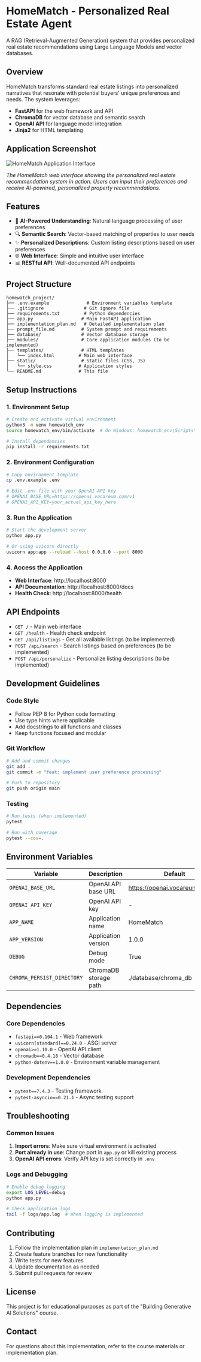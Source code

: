 # HomeMatch - Personalized Real Estate Agent

A RAG (Retrieval-Augmented Generation) system that provides personalized real estate recommendations using Large Language Models and vector databases.

## Overview

HomeMatch transforms standard real estate listings into personalized narratives that resonate with potential buyers' unique preferences and needs. The system leverages:

- **FastAPI** for the web framework and API
- **ChromaDB** for vector database and semantic search
- **OpenAI API** for language model integration
- **Jinja2** for HTML templating

## Application Screenshot

![HomeMatch Application Interface](assets/homematch-screenshot.png)

*The HomeMatch web interface showing the personalized real estate recommendation system in action. Users can input their preferences and receive AI-powered, personalized property recommendations.*

## Features

- 🤖 **AI-Powered Understanding**: Natural language processing of user preferences
- 🔍 **Semantic Search**: Vector-based matching of properties to user needs
- ✨ **Personalized Descriptions**: Custom listing descriptions based on user preferences
- 🌐 **Web Interface**: Simple and intuitive user interface
- 📊 **RESTful API**: Well-documented API endpoints

## Project Structure

```
homewatch_project/
├── .env.example              # Environment variables template
├── .gitignore               # Git ignore file
├── requirements.txt         # Python dependencies
├── app.py                  # Main FastAPI application
├── implementation_plan.md   # Detailed implementation plan
├── prompt_file.md          # System prompt and requirements
├── database/               # Vector database storage
├── modules/                # Core application modules (to be implemented)
├── templates/              # HTML templates
│   └── index.html         # Main web interface
├── static/                 # Static files (CSS, JS)
│   └── style.css          # Application styles
└── README.md              # This file
```

## Setup Instructions

### 1. Environment Setup

```bash
# Create and activate virtual environment
python3 -m venv homewatch_env
source homewatch_env/bin/activate  # On Windows: homewatch_env\Scripts\activate

# Install dependencies
pip install -r requirements.txt
```

### 2. Environment Configuration

```bash
# Copy environment template
cp .env.example .env

# Edit .env file with your OpenAI API key
# OPENAI_BASE_URL=https://openai.vocareum.com/v1
# OPENAI_API_KEY=your_actual_api_key_here
```

### 3. Run the Application

```bash
# Start the development server
python app.py

# Or using uvicorn directly
uvicorn app:app --reload --host 0.0.0.0 --port 8000
```

### 4. Access the Application

- **Web Interface**: http://localhost:8000
- **API Documentation**: http://localhost:8000/docs
- **Health Check**: http://localhost:8000/health

## API Endpoints

- `GET /` - Main web interface
- `GET /health` - Health check endpoint
- `GET /api/listings` - Get all available listings (to be implemented)
- `POST /api/search` - Search listings based on preferences (to be implemented)
- `POST /api/personalize` - Personalize listing descriptions (to be implemented)

## Development Guidelines

### Code Style
- Follow PEP 8 for Python code formatting
- Use type hints where applicable
- Add docstrings to all functions and classes
- Keep functions focused and modular

### Git Workflow
```bash
# Add and commit changes
git add .
git commit -m "feat: implement user preference processing"

# Push to repository
git push origin main
```

### Testing
```bash
# Run tests (when implemented)
pytest

# Run with coverage
pytest --cov=.
```

## Environment Variables

| Variable | Description | Default | Required |
|----------|-------------|---------|----------|
| `OPENAI_BASE_URL` | OpenAI API base URL | https://openai.vocareum.com/v1 | Yes |
| `OPENAI_API_KEY` | OpenAI API key | - | Yes |
| `APP_NAME` | Application name | HomeMatch | No |
| `APP_VERSION` | Application version | 1.0.0 | No |
| `DEBUG` | Debug mode | True | No |
| `CHROMA_PERSIST_DIRECTORY` | ChromaDB storage path | ./database/chroma_db | No |

## Dependencies

### Core Dependencies
- `fastapi==0.104.1` - Web framework
- `uvicorn[standard]==0.24.0` - ASGI server
- `openai>=1.10.0` - OpenAI API client
- `chromadb==0.4.18` - Vector database
- `python-dotenv==1.0.0` - Environment variable management

### Development Dependencies
- `pytest==7.4.3` - Testing framework
- `pytest-asyncio==0.21.1` - Async testing support

## Troubleshooting

### Common Issues

1. **Import errors**: Make sure virtual environment is activated
2. **Port already in use**: Change port in `app.py` or kill existing process
3. **OpenAI API errors**: Verify API key is set correctly in `.env`

### Logs and Debugging

```bash
# Enable debug logging
export LOG_LEVEL=debug
python app.py

# Check application logs
tail -f logs/app.log  # When logging is implemented
```

## Contributing

1. Follow the implementation plan in `implementation_plan.md`
2. Create feature branches for new functionality
3. Write tests for new features
4. Update documentation as needed
5. Submit pull requests for review

## License

This project is for educational purposes as part of the "Building Generative AI Solutions" course.

## Contact

For questions about this implementation, refer to the course materials or implementation plan.
